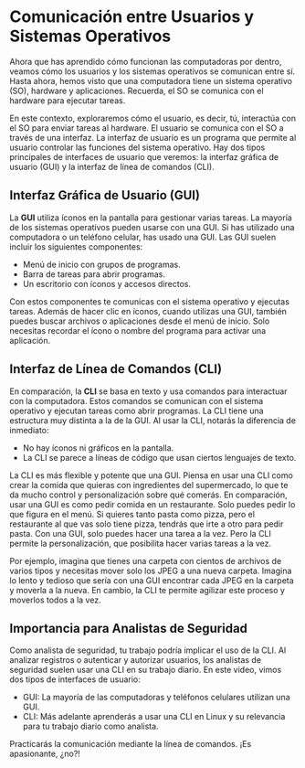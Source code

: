 # Comunicación entre Usuarios y Sistemas Operativos

Ahora que has aprendido cómo funcionan las computadoras por dentro, veamos cómo los usuarios y los sistemas operativos se comunican entre sí. Hasta ahora, hemos visto que una computadora tiene un sistema operativo (SO), hardware y aplicaciones. Recuerda, el SO se comunica con el hardware para ejecutar tareas. 

En este contexto, exploraremos cómo el usuario, es decir, tú, interactúa con el SO para enviar tareas al hardware. El usuario se comunica con el SO a través de una interfaz. La interfaz de usuario es un programa que permite al usuario controlar las funciones del sistema operativo. Hay dos tipos principales de interfaces de usuario que veremos: la interfaz gráfica de usuario (GUI) y la interfaz de línea de comandos (CLI).

## Interfaz Gráfica de Usuario (GUI)

La **GUI** utiliza íconos en la pantalla para gestionar varias tareas. La mayoría de los sistemas operativos pueden usarse con una GUI. Si has utilizado una computadora o un teléfono celular, has usado una GUI. Las GUI suelen incluir los siguientes componentes:
- Menú de inicio con grupos de programas.
- Barra de tareas para abrir programas.
- Un escritorio con íconos y accesos directos.

Con estos componentes te comunicas con el sistema operativo y ejecutas tareas. Además de hacer clic en íconos, cuando utilizas una GUI, también puedes buscar archivos o aplicaciones desde el menú de inicio. Solo necesitas recordar el ícono o nombre del programa para activar una aplicación.

## Interfaz de Línea de Comandos (CLI)

En comparación, la **CLI** se basa en texto y usa comandos para interactuar con la computadora. Estos comandos se comunican con el sistema operativo y ejecutan tareas como abrir programas. La CLI tiene una estructura muy distinta a la de la GUI. Al usar la CLI, notarás la diferencia de inmediato:
- No hay íconos ni gráficos en la pantalla.
- La CLI se parece a líneas de código que usan ciertos lenguajes de texto.

La CLI es más flexible y potente que una GUI. Piensa en usar una CLI como crear la comida que quieras con ingredientes del supermercado, lo que te da mucho control y personalización sobre qué comerás. En comparación, usar una GUI es como pedir comida en un restaurante. Solo puedes pedir lo que figura en el menú. Si quieres tanto pasta como pizza, pero el restaurante al que vas solo tiene pizza, tendrás que irte a otro para pedir pasta. Con una GUI, solo puedes hacer una tarea a la vez. Pero la CLI permite la personalización, que posibilita hacer varias tareas a la vez. 

Por ejemplo, imagina que tienes una carpeta con cientos de archivos de varios tipos y necesitas mover solo los JPEG a una nueva carpeta. Imagina lo lento y tedioso que sería con una GUI encontrar cada JPEG en la carpeta y moverla a la nueva. En cambio, la CLI te permite agilizar este proceso y moverlos todos a la vez.

## Importancia para Analistas de Seguridad

Como analista de seguridad, tu trabajo podría implicar el uso de la CLI. Al analizar registros o autenticar y autorizar usuarios, los analistas de seguridad suelen usar una CLI en su trabajo diario. En este video, vimos dos tipos de interfaces de usuario:
- GUI: La mayoría de las computadoras y teléfonos celulares utilizan una GUI.
- CLI: Más adelante aprenderás a usar una CLI en Linux y su relevancia para tu trabajo diario como analista.

Practicarás la comunicación mediante la línea de comandos. ¡Es apasionante, ¿no?!
